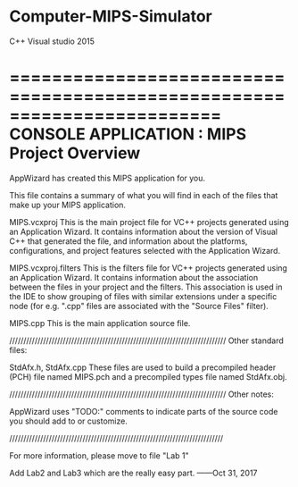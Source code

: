 # Computer-MIPS-Simulator
C++  Visual studio 2015

========================================================================
    CONSOLE APPLICATION : MIPS Project Overview
========================================================================

AppWizard has created this MIPS application for you.

This file contains a summary of what you will find in each of the files that
make up your MIPS application.


MIPS.vcxproj
    This is the main project file for VC++ projects generated using an Application Wizard.
    It contains information about the version of Visual C++ that generated the file, and
    information about the platforms, configurations, and project features selected with the
    Application Wizard.

MIPS.vcxproj.filters
    This is the filters file for VC++ projects generated using an Application Wizard. 
    It contains information about the association between the files in your project 
    and the filters. This association is used in the IDE to show grouping of files with
    similar extensions under a specific node (for e.g. ".cpp" files are associated with the
    "Source Files" filter).

MIPS.cpp
    This is the main application source file.

/////////////////////////////////////////////////////////////////////////////
Other standard files:

StdAfx.h, StdAfx.cpp
    These files are used to build a precompiled header (PCH) file
    named MIPS.pch and a precompiled types file named StdAfx.obj.

/////////////////////////////////////////////////////////////////////////////
Other notes:

AppWizard uses "TODO:" comments to indicate parts of the source code you
should add to or customize.

////////////////////////////////////////////////////////////////////////////

For more information, please move to file "Lab 1"





Add Lab2 and Lab3 which are the really easy part. 
——Oct 31, 2017
